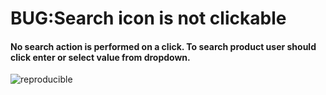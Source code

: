 # BUG:Search icon is not clickable

#### No search action is performed on a click. To search product user should click enter or select value from dropdown.

![reproducible](8a.pl.search.bug.gif)